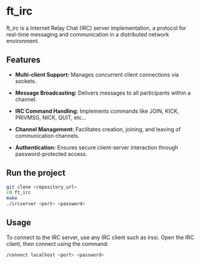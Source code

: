 # ft_irc

ft_irc is a Internet Relay Chat (IRC) server implementation, a protocol for real-time messaging and communication in a distributed network environment.


## Features

- **Multi-client Support:** Manages concurrent client connections via sockets.

- **Message Broadcasting:** Delivers messages to all participants within a channel.

- **IRC Command Handling:** Implements commands like JOIN, KICK, PRIVMSG, NICK, QUIT, etc...

- **Channel Management:** Facilitates creation, joining, and leaving of communication channels.

- **Authentication:** Ensures secure client-server interaction through password-protected access.




## Run the project

```bash
git clone <repository_url>
cd ft_irc
make
./ircserver <port> <password>
```

## Usage


To connect to the IRC server, use any IRC client such as irssi.
Open the IRC client, then connect using the command:

```bash
/connect localhost <port> <password>
```
